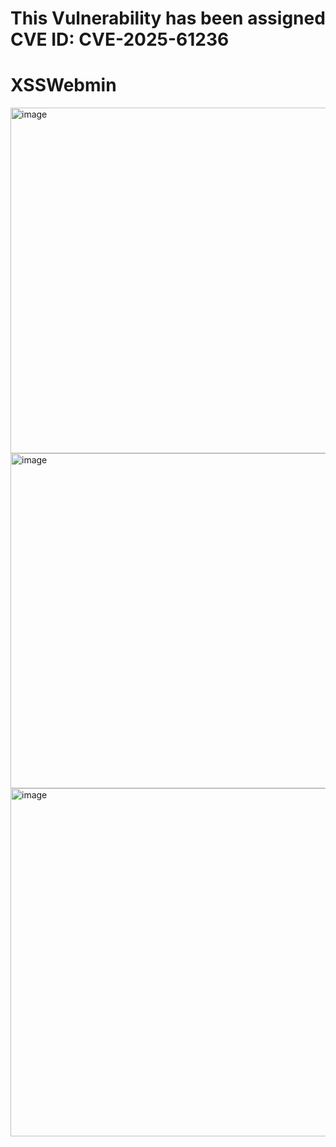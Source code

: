 # This Vulnerability has been assigned CVE ID: CVE-2025-61236

# XSSWebmin
<img width="975" height="553" alt="image" src="https://github.com/user-attachments/assets/169e3cac-6497-4478-8f1a-0d5c83311599" />
<img width="1439" height="536" alt="image" src="https://github.com/user-attachments/assets/c31518b6-fc9e-416d-a7f6-07105ceb61d3" />
<img width="1419" height="557" alt="image" src="https://github.com/user-attachments/assets/fd72811e-45ff-449b-acca-3a0f6babc8f3" />



